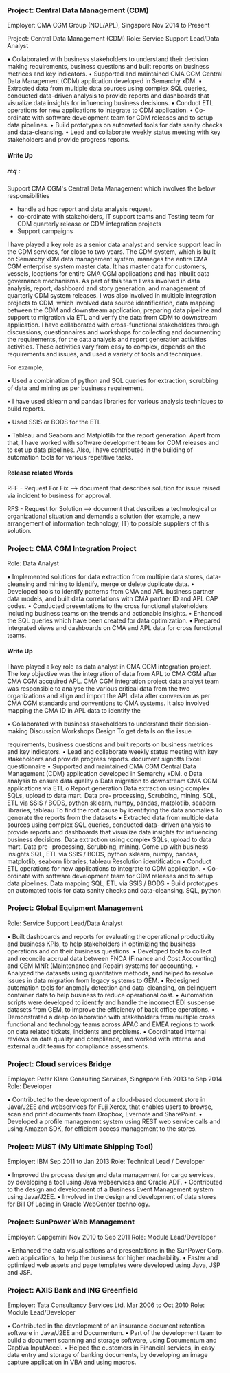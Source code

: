 ### Project: Central Data Management (CDM) 

Employer: CMA CGM Group (NOL/APL), Singapore Nov 2014 to Present

Project: Central Data Management (CDM)
Role: Service Support Lead/Data Analyst

• Collaborated with business stakeholders to understand their decision making requirements, business questions and built reports on business metrices and key indicators. • Supported and maintained CMA CGM Central Data Management (CDM) application developed in Semarchy xDM. • Extracted data from multiple data sources using complex SQL queries, conducted data-driven analysis to provide reports and dashboards that visualize data insights for influencing business decisions. • Conduct ETL operations for new applications to integrate to CDM application. • Co-ordinate with software development team for CDM releases and to setup data pipelines. • Build prototypes on automated tools for data sanity checks and data-cleansing. • Lead and collaborate weekly status meeting with key stakeholders and provide progress reports.

#### Write Up
##### req : 
Support CMA CGM's Central Data Management which involves the below responsibilities

- handle ad hoc report and data analysis request.
- co-ordinate with stakeholders, IT support teams and Testing team for CDM quarterly release or CDM integration projects
- Support campaigns


I have played a key role as a senior data analyst and service support lead in the CDM services, for close to two years. The CDM system, which is built on Semarchy xDM data management system, manages the entire CMA CGM enterprise system master data. It has master data for customers, vessels, locations for entire CMA CGM applications and has inbuilt data governance mechanisms. As part of this team I was involved in data analysis, report, dashboard and story generation, and management of quarterly CDM system releases. I was also involved in multiple integration projects to CDM, which involved data source identification, data mapping between the CDM and downstream application, preparing data pipeline and support to migration via ETL and verify the data from CDM to downstream application. I have collaborated with cross-functional stakeholders through discussions, questionnaires and workshops for collecting and documenting the requirements, for the data analysis and report generation activities activities. These activities vary from easy to complex, depends on the requirements and issues, and used a variety of tools and techniques.

For example, 

• Used a combination of python and SQL queries for extraction, scrubbing of data and mining as per business requirement. 

• I have used sklearn and pandas libraries for various analysis techniques to build reports. 

• Used SSIS or BODS for the ETL 

• Tableau and Seaborn and Matplotlib for the report generation. Apart from that, I have worked with software development team for CDM releases and to set up data pipelines. Also, I have contributed in the building of automation tools for various repetitive tasks.

#### Release related Words
RFF - Request For Fix --> document that describes solution for issue raised via incident to business for approval. 

RFS - Request for Solution --> document that describes a technological or organizational situation and demands a solution (for example, a new arrangement of information technology, IT) to possible suppliers of this solution.

### Project: CMA CGM Integration Project
Role: Data Analyst

• Implemented solutions for data extraction from multiple data stores, data-cleansing and mining to identify, merge or delete duplicate data. • Developed tools to identify patterns from CMA and APL business partner data models, and built data correlations with CMA partner ID and APL CAP codes. • Conducted presentations to the cross functional stakeholders including business teams on the trends and actionable insights. • Enhanced the SQL queries which have been created for data optimization. • Prepared integrated views and dashboards on CMA and APL data for cross functional teams.

#### Write Up
I have played a key role as data analyst in CMA CGM integration project. The key objective was the integration of data from APL to CMA CGM after CMA CGM accquired APL. CMA CGM integration project data analyst team was responsible to analyse the various critical data from the two organizations and align and import the APL data after conversion as per CMA CGM standards and conventions to CMA systems. It also involved mapping the CMA ID in APL data to identify the 



• Collaborated with business stakeholders to understand their decision-making Discussion Workshops Design To get details on the issue

requirements, business questions and built reports on business metrices and key indicators. • Lead and collaborate weekly status meeting with key stakeholders and provide progress reports. document signoffs Excel questionnaire • Supported and maintained CMA CGM Central Data Management (CDM) application developed in Semarchy xDM. o Data analysis to ensure data quality o Data migration to downstream CMA CGM applications via ETL o Report generation Data extraction using complex SQLs, upload to data mart. Data pre- processing, Scrubbing, mining. SQL, ETL via SSIS / BODS, python sklearn, numpy, pandas, matplotlib, seaborn libraries, tableau To find the root cause by identifying the data anomalies To generate the reports from the datasets • Extracted data from multiple data sources using complex SQL queries, conducted data- driven analysis to provide reports and dashboards that visualize data insights for influencing business decisions. Data extraction using complex SQLs, upload to data mart. Data pre- processing, Scrubbing, mining. Come up with business insights SQL, ETL via SSIS / BODS, python sklearn, numpy, pandas, matplotlib, seaborn libraries, tableau Resolution identification • Conduct ETL operations for new applications to integrate to CDM application. • Co-ordinate with software development team for CDM releases and to setup data pipelines. Data mapping SQL, ETL via SSIS / BODS • Build prototypes on automated tools for data sanity checks and data-cleansing. SQL, python

### Project: Global Equipment Management
Role: Service Support Lead/Data Analyst

• Built dashboards and reports for evaluating the operational productivity and business KPIs, to help stakeholders in optimizing the business operations and on their business questions. • Developed tools to collect and reconcile accrual data between FNCA (Finance and Cost Accounting) and GEM MNR (Maintenance and Repair) systems for accounting. • Analyzed the datasets using quantitative methods, and helped to resolve issues in data migration from legacy systems to GEM. • Redesigned automation tools for anomaly detection and data-cleansing, on delinquent container data to help business to reduce operational cost. • Automation scripts were developed to identify and handle the incorrect EDI suspense datasets from GEM, to improve the efficiency of back office operations. • Demonstrated a deep collaboration with stakeholders from multiple cross functional and technology teams across APAC and EMEA regions to work on data related tickets, incidents and problems. • Coordinated internal reviews on data quality and compliance, and worked with internal and external audit teams for compliance assessments.

### Project: Cloud services Bridge
Employer: Peter Klare Consulting Services, Singapore Feb 2013 to Sep 2014 
Role: Developer

• Contributed to the development of a cloud-based document store in Java/J2EE and webservices for Fuji Xerox, that enables users to browse, scan and print documents from Dropbox, Evernote and SharePoint. • Developed a profile management system using REST web service calls and using Amazon SDK, for efficient access management to the stores.

### Project: MUST (My Ultimate Shipping Tool)
Employer: IBM Sep 2011 to Jan 2013 
Role: Technical Lead / Developer

• Improved the process design and data management for cargo services, by developing a tool using Java webservices and Oracle ADF. • Contributed to the design and development of a Business Event Management system using Java/J2EE. • Involved in the design and development of data stores for Bill Of Lading in Oracle WebCenter technology.

###  Project: SunPower Web Management
Employer: Capgemini Nov 2010 to Sep 2011
Role: Module Lead/Developer

• Enhanced the data visualisations and presentations in the SunPower Corp. web applications, to help the business for higher reachability. • Faster and optimized web assets and page templates were developed using Java, JSP and JSF. 

### Project: AXIS Bank and ING Greenfield
Employer: Tata Consultancy Services Ltd. Mar 2006 to Oct 2010 
Role: Module Lead/Developer

• Contributed in the development of an insurance document retention software in Java/J2EE and Documentum. • Part of the development team to build a document scanning and storage software, using Documentum and Captiva InputAccel. • Helped the customers in Financial services, in easy data entry and storage of banking documents, by developing an image capture application in VBA and using macros.


